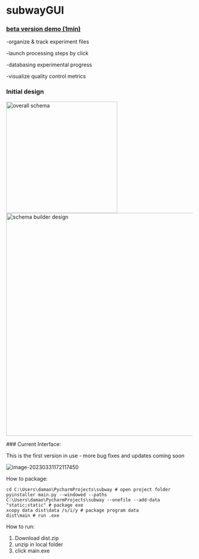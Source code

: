 # subwayGUI

### [beta version demo (1min)](https://drive.google.com/file/d/1UIVzM4W5C5yggjuARPqGQmIT5MTb1Pwq/view?usp=sharing)

-organize & track experiment files

-launch processing steps by click

-databasing experimental progress

-visualize quality control metrics

### Initial design

<p float="left">
<img width="300" alt="overall schema" src="https://user-images.githubusercontent.com/80687346/214458451-e9af97db-cee1-4b37-9138-ee3697302777.png"/>
<img width="600" alt="schema builder design" src="https://user-images.githubusercontent.com/80687346/214458551-32c90746-8677-49a0-b5d6-3704d0ba8e72.png"/></p>
### Current Interface:

This is the first version in use - more bug fixes and updates coming soon

![image-20230331172117450](C:\Users\damao\AppData\Roaming\Typora\typora-user-images\image-20230331172117450.png)



How to package:

```shell
cd C:\Users\damao\PycharmProjects\subway # open project folder
pyinstaller main.py --windowed --paths C:\Users\damao\PycharmProjects\subway --onefile --add-data "static;static" # package exe
xcopy data dist\data /s/i/y # package program data
dist\main # run .exe
```



How to run:

1. Download dist.zip
2. unzip in local folder
3. click main.exe

